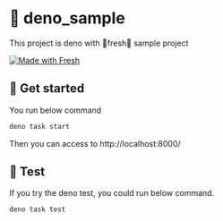 # 🦕 deno_sample

This project is deno with 🍋fresh🍋 sample project

[![Made with Fresh](https://fresh.deno.dev/fresh-badge-dark.svg)](https://fresh.deno.dev)

## 🚀 Get started

You run below command

```sh
deno task start
```

Then you can access to http://localhost:8000/

## 🧪 Test

If you try the deno test, you could run below command.

```sh
deno task test
```
